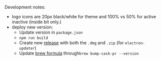 Development notes:

- logo icons are 20px black/white for theme and 100% vs 50% for active inactive (inside bit only.)
- deploy new version:
    - Update version in `package.json`
    - `npm run build`
    - Create new [release](https://github.com/actuallymentor/battery/releases) with both the `.dmg` and `.zip` (for `electron-updater`)
    - Update [brew formula](https://github.com/Homebrew/homebrew-cask/blob/master/Casks/battery.rb) through`brew bump-cask-pr --version`
